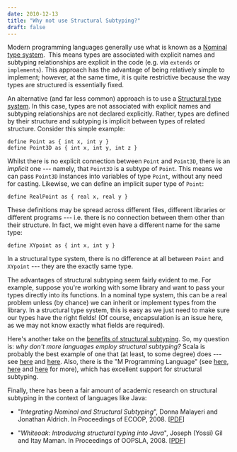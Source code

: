 ```yaml
---
date: 2010-12-13
title: "Why not use Structural Subtyping?"
draft: false
---
```


Modern programming languages generally use what is known as a [Nominal type system](http://wikipedia.org/wiki/Nominal_typing).  This means types are associated with explicit names and subtyping relationships are explicit in the code (e.g. via `extends` or `implements`).  This approach has the advantage of being relatively simple to implement;  however, at the same time, it is quite restrictive because the way types are structured is essentially fixed.  

An alternative (and far less common) approach is to use a [Structural type system](http://wikipedia.org/wiki/Structural_type_system).  In this case, types are not associated with explicit names and subtyping relationships are not declared explicitly.  Rather, types are defined by their structure and subtyping is implicit between types of related structure.  Consider this simple example:
```whiley
define Point as { int x, int y }
define Point3D as { int x, int y, int z }
```
Whilst there is no explicit connection between `Point` and `Point3D`, there is an *implicit* one --- namely, that `Point3D` is a subtype of `Point`.  This means we can pass `Point3D` instances into variables of type `Point`, without any need for casting.  Likewise, we can define an implicit super type of `Point`:
```whiley
define RealPoint as { real x, real y }
```
These definitions may be spread across different files, different libraries or different programs --- i.e. there is no connection between them other than their structure.  In fact, we might even have a different name for the same type:
```whiley
define XYpoint as { int x, int y }
```
In a structural type system, there is no difference at all between `Point` and `XYpoint` --- they are the exactly same type.

The advantages of structural subtyping seem fairly evident to me.  For example, suppose you're working with some library and want to pass your types directly into its functions.  In a nominal type system, this can be a real problem unless (by chance) we can inherit or implement types from the library.  In a structural type system, this is easy as we just need to make sure our types have the right fields!  (Of course, encapsulation is an issue here, as we may not know exactly what fields are required).

Here's another take on the [benefits of structural subtyping](http://draconianoverlord.com/2010/01/17/caller-side-structural-typing.html).  So, my question is: *why don't more languages employ structural subtyping?*  Scala is probably the best example of one that (at least, to some degree) does --- see [here](http://debasishg.blogspot.com/2008/06/scala-to-java-smaller-inheritance.html) and [here](http://infoscience.epfl.ch/record/138931/files/2009_structural.pdf).  Also, there is the "M Programming Language" (see [here](http://www.theregister.co.uk/2008/10/10/dial_m_for_microsoft/), [here](http://community.bartdesmet.net/blogs/bart/archive/2009/02/16/the-m-programming-language-part-1-structural-typing.aspx) and [here](http://www.infoq.com/presentations/Codename-M;jsessionid=C9F8F48D897CD71847E19263BB53C234) for more), which has excellent support for structural subtyping.  

Finally, there has been a fair amount of academic research on structural subtyping in the context of languages like Java:

   * "*Integrating Nominal and Structural Subtyping*", Donna Malayeri and Jonathan Aldrich.  In Proceedings of ECOOP, 2008. [[PDF](http://www.cs.cmu.edu/~donna/public/ecoop08.pdf)]

   * "*Whiteoak: Introducing structural typing into Java*", Joseph (Yossi) Gil and Itay Maman.  In Proceedings of OOPSLA, 2008. [[PDF](http://whiteoak.sourceforge.net/Whiteoak-OOPSLA08-0608.pdf)]

